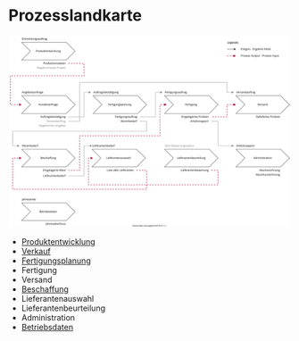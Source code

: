 # Prozesslandkarte

![Prozesslandkarte](assets/Prozesslandkarte.svg)

- [Produktentwicklung](Prozess-Produktentwicklung.md)
- [Verkauf](Prozess-Verkauf.md)
- [Fertigungsplanung](Prozess-Fertigungsplanung.md)
- Fertigung
- Versand
- [Beschaffung](Prozess-Beschaffung.md)
- Lieferantenauswahl
- Lieferantenbeurteilung
- Administration
- [Betriebsdaten](Prozess-Betriebsdaten.md)
